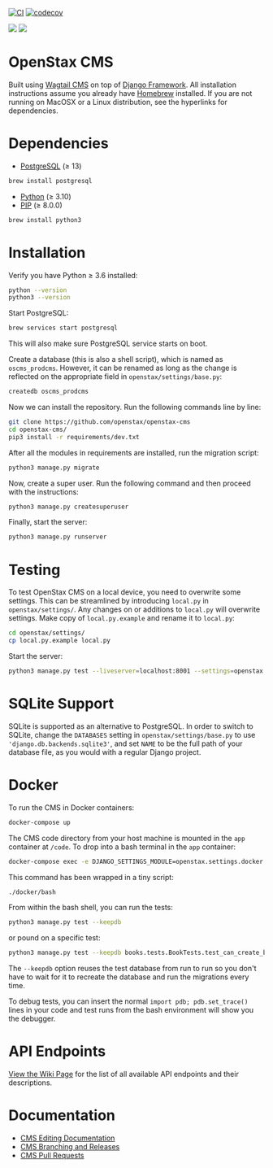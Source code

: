 [![CI](https://github.com/openstax/openstax-cms/actions/workflows/tests.yml/badge.svg)](https://github.com/openstax/openstax-cms/actions/workflows/tests.yml)
[![codecov](https://codecov.io/gh/openstax/openstax-cms/branch/main/graph/badge.svg?token=hHMb4KUGYC)](https://codecov.io/gh/openstax/openstax-cms)

![](https://codebuild.us-west-2.amazonaws.com/badges?uuid=eyJlbmNyeXB0ZWREYXRhIjoiek9QM293aWxTZkdOZ0kwb00yTlZPaFJqck53RENqMFFaWGNGS2xQZFpEbThaOENrWnFUQmd2cFZIdHJoUkNFekN6Z3ozc2d3MFh6dlBaT29nNVcrM2RBPSIsIml2UGFyYW1ldGVyU3BlYyI6IklqT2p6T3NwT1pHVVVKRU0iLCJtYXRlcmlhbFNldFNlcmlhbCI6MX0%3D&branch=main)
![](https://img.shields.io/github/v/tag/openstax/openstax-cms?label=latest%20tag)


OpenStax CMS
=======================

Built using [Wagtail CMS](http://wagtail.io) on top of [Django Framework](https://www.djangoproject.com). All installation instructions assume you already have [Homebrew](http://brew.sh) installed. If you are not running on MacOSX or a Linux distribution, see the hyperlinks for dependencies.

Dependencies
=======================
* [PostgreSQL](http://www.postgresql.org) (≥ 13)  
```bash
brew install postgresql
```
* [Python](https://www.python.org/) (≥ 3.10)
* [PIP](https://github.com/pypa/pip) (≥ 8.0.0)
```bash
brew install python3
```

Installation
=======================
Verify you have Python ≥ 3.6 installed:  
```bash
python --version
python3 --version
```

Start PostgreSQL:
```bash
brew services start postgresql
```
This will also make sure PostgreSQL service starts on boot.

Create a database (this is also a shell script), which is named as `oscms_prodcms`. However, it can be renamed as long as the change is reflected on the appropriate field in `openstax/settings/base.py`:
```bash
createdb oscms_prodcms
```

Now we can install the repository. Run the following commands line by line:

```bash
git clone https://github.com/openstax/openstax-cms
cd openstax-cms/
pip3 install -r requirements/dev.txt
```

After all the modules in requirements are installed, run the migration script:

```bash
python3 manage.py migrate
```
Now, create a super user. Run the following command and then proceed with the instructions:

```bash
python3 manage.py createsuperuser
```

Finally, start the server:

```bash
python3 manage.py runserver
```

Testing
=======================
To test OpenStax CMS on a local device, you need to overwrite some settings. This can be streamlined by introducing `local.py` in `openstax/settings/`. Any changes on or additions to `local.py` will overwrite settings. Make copy of `local.py.example` and rename it to `local.py`:
```bash
cd openstax/settings/
cp local.py.example local.py
```

Start the server:
```bash
python3 manage.py test --liveserver=localhost:8001 --settings=openstax.settings.dev
```

SQLite Support
=======================
SQLite is supported as an alternative to PostgreSQL. In order to switch to SQLite, change the `DATABASES` setting
in `openstax/settings/base.py` to use `'django.db.backends.sqlite3'`, and set `NAME` to be the full path of your database file, as you would with a regular Django project.

Docker
=======================
To run the CMS in Docker containers:

```bash
docker-compose up
```

The CMS code directory from your host machine is mounted in the `app` container at `/code`. To drop into a bash terminal in the `app` container:

```bash
docker-compose exec -e DJANGO_SETTINGS_MODULE=openstax.settings.docker app bash
```

This command has been wrapped in a tiny script:

```bash
./docker/bash
```

From within the bash shell, you can run the tests:

```bash
python3 manage.py test --keepdb
```

or pound on a specific test:

```bash
python3 manage.py test --keepdb books.tests.BookTests.test_can_create_book
```

The `--keepdb` option reuses the test database from run to run so you don't have to wait for it to recreate the database and run the migrations every time.

To debug tests, you can insert the normal `import pdb; pdb.set_trace()` lines in your code and test runs from the bash environment will show you the debugger.

API Endpoints
=======================
[View the Wiki Page](https://github.com/openstax/openstax-cms/wiki/API-Endpoints) for the list of all available API endpoints and their descriptions.

Documentation
=============
* [CMS Editing Documentation](https://openstax.atlassian.net/wiki/spaces/BIT/pages/2193391617/CMS+Editing)
* [CMS Branching and Releases](https://openstax.atlassian.net/wiki/spaces/BIT/pages/2207219713/CMS+Branching+and+Releases)
* [CMS Pull Requests](https://openstax.atlassian.net/wiki/spaces/BIT/pages/2207252512/CMS+Pull+Requests)
